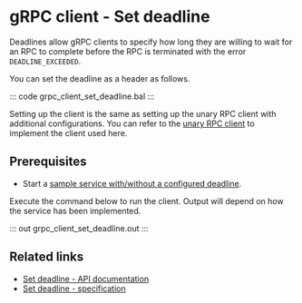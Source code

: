# gRPC client - Set deadline

Deadlines allow gRPC clients to specify how long they are willing to wait for an RPC to complete before the RPC is terminated with the error `DEADLINE_EXCEEDED`.

You can set the deadline as a header as follows.

::: code grpc_client_set_deadline.bal :::

Setting up the client is the same as setting up the unary RPC client with additional configurations. You can refer to the [unary RPC client](/learn/by-example/grpc-client-unary/) to implement the client used here.

## Prerequisites
- Start a [sample service with/without a configured deadline](/learn/by-example/grpc-service-set-deadline/).

Execute the command below to run the client. Output will depend on how the service has been implemented.

::: out grpc_client_set_deadline.out :::

## Related links
- [Set deadline - API documentation](https://lib.ballerina.io/ballerina/grpc/latest/functions#setDeadline)
- [Set deadline - specification](/spec/grpc/#61-grpc-deadline)
